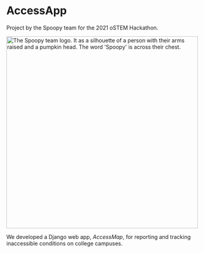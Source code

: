 # AccessApp

Project by the Spoopy team for the 2021 oSTEM Hackathon.

<img src="https://raw.github.com/emleddin/AccessApp/main/static/img/Spoopy-Logo.png?raw=true" alt="The Spoopy team logo. It as a silhouette of a person with their arms raised and a pumpkin head. The word 'Spoopy' is across their chest." width="500"/>

We developed a Django web app, *AccessMap*, for reporting and tracking
inaccessible conditions on college campuses.
